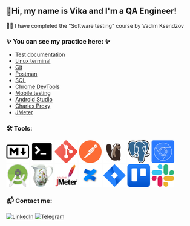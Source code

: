 ## 🖖Hi, my name is Vika and I'm a QA Engineer!

👩‍💻  I have completed the "Software testing" course by Vadim Ksendzov


### ✨ You can see my practice here: ✨
- [Test documentation](https://github.com/Vikaufo/Test_documentation)
- [Linux terminal](https://github.com/Vikaufo/Terminal)
- [Git](https://github.com/Vikaufo/JSON)
- [Postman](https://github.com/Vikaufo/Postman)
- [SQL](https://github.com/Vikaufo/SQL)
- [Chrome DevTools](https://github.com/Vikaufo/Chrome_DevTools)
- [Mobile testing](https://github.com/Vikaufo/Mobile_testing)
- [Android Studio](https://github.com/Vikaufo/Android_Studio)
- [Charles Proxy](https://github.com/Vikaufo/Charles_Proxy)
- [JMeter](https://github.com/Vikaufo/JMeter)

### 🛠 Tools:
<img src="https://raw.githubusercontent.com/Vikaufo/Vikaufo/main/Assets/md_icon.png" width="60"> <img src="https://raw.githubusercontent.com/Vikaufo/Vikaufo/main/Assets/terminal_icon.png" width="60"> <img src="https://raw.githubusercontent.com/Vikaufo/Vikaufo/main/Assets/git_icon.png" width="60"> <img src="https://raw.githubusercontent.com/Vikaufo/Vikaufo/main/Assets/postman_icon%2022.35.53.png" width="60"> <img src="https://raw.githubusercontent.com/Vikaufo/Vikaufo/main/Assets/Dbeaver_logo.png" width="60"> <img src="https://raw.githubusercontent.com/Vikaufo/Vikaufo/main/Assets/postgresql_icon.png" width="60"> <img src="https://raw.githubusercontent.com/Vikaufo/Vikaufo/main/Assets/DevTools_icon.png" width="60"> <img src="https://raw.githubusercontent.com/Vikaufo/Vikaufo/main/Assets/Android_SDK_icon.png" width="60"> <img src="https://raw.githubusercontent.com/Vikaufo/Vikaufo/main/Assets/Charles_icon.png" width="60"> <img src="https://raw.githubusercontent.com/Vikaufo/Vikaufo/main/Assets/jmeter_square.svg" width="60"> <img src="https://raw.githubusercontent.com/Vikaufo/Vikaufo/main/Assets/atlassian-confluence.png" width="60">
<img src="https://raw.githubusercontent.com/Vikaufo/Vikaufo/main/Assets/atlassian_jira_logo_icon_170511.png" width="60"> <img src="https://raw.githubusercontent.com/Vikaufo/Vikaufo/main/Assets/trello.png" width="60"> <img src="https://raw.githubusercontent.com/Vikaufo/Vikaufo/main/Assets/Slack_icon.png" width="60">

### 📬 Сontact me:
[![LinkedIn](https://img.shields.io/badge/-LinkedIn-ffffff??style=flat&logo=LinkedIn&logoColor=2964be)](https://www.linkedin.com/in/vshablova/)
[![Telegram](https://img.shields.io/badge/-Telegram-ffffff?style=flat&logo=Telegram)](https://t.me/ViUFO)


